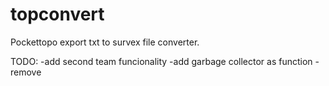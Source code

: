 # topconvert

Pockettopo export txt to survex file converter.

TODO:
-add second team funcionality
-add garbage collector as function
-remove 

